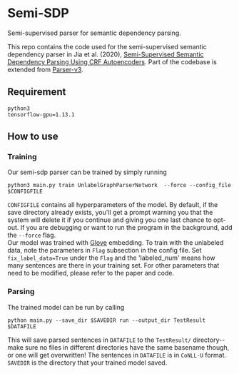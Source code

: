 # Semi-SDP
Semi-supervised parser for semantic dependency parsing.

This repo contains the code used for the semi-supervised semantic dependency parser in Jia et al. (2020), [Semi-Supervised Semantic Dependency Parsing Using CRF Autoencoders](https://www.aclweb.org/anthology/2020.acl-main.607.pdf). 
Part of the codebase is extended from [Parser-v3](https://github.com/tdozat/Parser-v3).

## Requirement
```
python3
tensorflow-gpu=1.13.1
```
## How to use
### Training
Our semi-sdp parser can be trained by simply running
```
python3 main.py train UnlabelGraphParserNetwork  --force --config_file $CONFIGFILE
```
`CONFIGFILE` contains all hyperparameters of the model. By default, if the save directory already exists, you'll get a prompt warning you that the system will delete it if you continue and giving you one last chance to opt-out. If you are debugging or want to run the program in the background, add the `--force` flag. <br> Our model was trained with [Glove](https://nlp.stanford.edu/projects/glove) embedding.
To train with the unlabeled data, note the parameters in `Flag` subsection in the config file. Set `fix_label_data=True` under the `Flag` and the 'labeled_num' means how many sentences are there in your training set. For other parameters that need to be modified, please refer to the paper and code.  

### Parsing
The trained model can be run by calling
```
python main.py --save_dir $SAVEDIR run --output_dir TestResult $DATAFILE
```
This will save parsed sentences in `DATAFILE` to the `TestResult/` directory--make sure no files in different directories have the same basename though, or one will get overwritten! The sentences in `DATAFILE` is in `CoNLL-U` format. `SAVEDIR` is the directory that your trained model saved.
